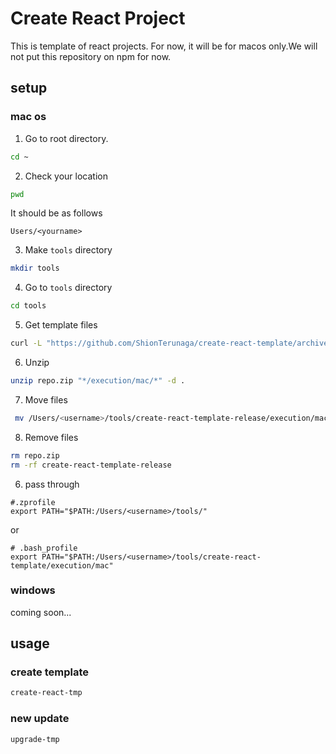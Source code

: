 # Create React Project

This is template of react projects. For now, it will be for macos only.We will
not put this repository on npm for now.

## setup

### mac os

1. Go to root directory.

```bash
cd ~
```

2. Check your location

```bash
pwd
```

It should be as follows

```
Users/<yourname>
```

3. Make `tools` directory

```bash
mkdir tools
```

4. Go to `tools` directory

```bash
cd tools
```

5. Get template files

```bash
curl -L "https://github.com/ShionTerunaga/create-react-template/archive/refs/heads/release.zip" -o repo.zip
```

6. Unzip

```bash
unzip repo.zip "*/execution/mac/*" -d .
```

7. Move files

```bash
 mv /Users/<username>/tools/create-react-template-release/execution/mac/* /Users/<username>/tools/
```

8. Remove files

```bash
rm repo.zip
rm -rf create-react-template-release
```

6. pass through

```
#.zprofile
export PATH="$PATH:/Users/<username>/tools/"
```

or

```
# .bash_profile
export PATH="$PATH:/Users/<username>/tools/create-react-template/execution/mac"
```

### windows

coming soon...

## usage

### create template

```bash
create-react-tmp
```

### new update

```bash
upgrade-tmp
```
